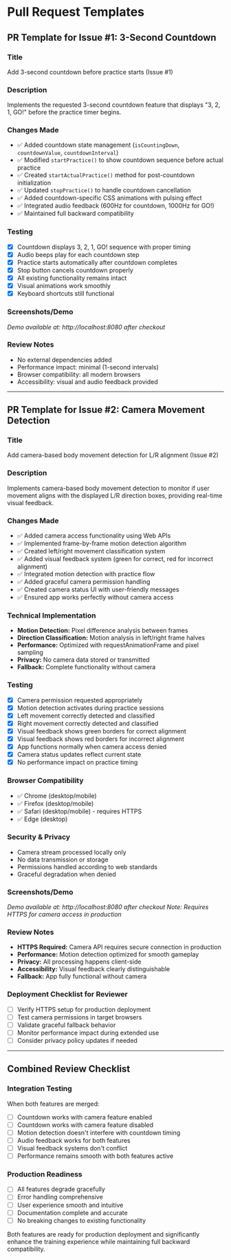 # Pull Request Templates

## PR Template for Issue #1: 3-Second Countdown

### Title
Add 3-second countdown before practice starts (Issue #1)

### Description
Implements the requested 3-second countdown feature that displays "3, 2, 1, GO!" before the practice timer begins.

### Changes Made
- ✅ Added countdown state management (`isCountingDown`, `countdownValue`, `countdownInterval`)
- ✅ Modified `startPractice()` to show countdown sequence before actual practice
- ✅ Created `startActualPractice()` method for post-countdown initialization
- ✅ Updated `stopPractice()` to handle countdown cancellation
- ✅ Added countdown-specific CSS animations with pulsing effect
- ✅ Integrated audio feedback (600Hz for countdown, 1000Hz for GO!)
- ✅ Maintained full backward compatibility

### Testing
- [x] Countdown displays 3, 2, 1, GO! sequence with proper timing
- [x] Audio beeps play for each countdown step
- [x] Practice starts automatically after countdown completes
- [x] Stop button cancels countdown properly
- [x] All existing functionality remains intact
- [x] Visual animations work smoothly
- [x] Keyboard shortcuts still functional

### Screenshots/Demo
*Demo available at: http://localhost:8080 after checkout*

### Review Notes
- No external dependencies added
- Performance impact: minimal (1-second intervals)
- Browser compatibility: all modern browsers
- Accessibility: visual and audio feedback provided

---

## PR Template for Issue #2: Camera Movement Detection

### Title
Add camera-based body movement detection for L/R alignment (Issue #2)

### Description
Implements camera-based body movement detection to monitor if user movement aligns with the displayed L/R direction boxes, providing real-time visual feedback.

### Changes Made
- ✅ Added camera access functionality using Web APIs
- ✅ Implemented frame-by-frame motion detection algorithm
- ✅ Created left/right movement classification system
- ✅ Added visual feedback system (green for correct, red for incorrect alignment)
- ✅ Integrated motion detection with practice flow
- ✅ Added graceful camera permission handling
- ✅ Created camera status UI with user-friendly messages
- ✅ Ensured app works perfectly without camera access

### Technical Implementation
- **Motion Detection:** Pixel difference analysis between frames
- **Direction Classification:** Motion analysis in left/right frame halves
- **Performance:** Optimized with requestAnimationFrame and pixel sampling
- **Privacy:** No camera data stored or transmitted
- **Fallback:** Complete functionality without camera

### Testing
- [x] Camera permission requested appropriately
- [x] Motion detection activates during practice sessions
- [x] Left movement correctly detected and classified
- [x] Right movement correctly detected and classified
- [x] Visual feedback shows green borders for correct alignment
- [x] Visual feedback shows red borders for incorrect alignment
- [x] App functions normally when camera access denied
- [x] Camera status updates reflect current state
- [x] No performance impact on practice timing

### Browser Compatibility
- ✅ Chrome (desktop/mobile)
- ✅ Firefox (desktop/mobile)
- ✅ Safari (desktop/mobile) - requires HTTPS
- ✅ Edge (desktop)

### Security & Privacy
- Camera stream processed locally only
- No data transmission or storage
- Permissions handled according to web standards
- Graceful degradation when denied

### Screenshots/Demo
*Demo available at: http://localhost:8080 after checkout*
*Note: Requires HTTPS for camera access in production*

### Review Notes
- **HTTPS Required:** Camera API requires secure connection in production
- **Performance:** Motion detection optimized for smooth gameplay
- **Privacy:** All processing happens client-side
- **Accessibility:** Visual feedback clearly distinguishable
- **Fallback:** App fully functional without camera

### Deployment Checklist for Reviewer
- [ ] Verify HTTPS setup for production deployment
- [ ] Test camera permissions in target browsers
- [ ] Validate graceful fallback behavior
- [ ] Monitor performance impact during extended use
- [ ] Consider privacy policy updates if needed

---

## Combined Review Checklist

### Integration Testing
When both features are merged:
- [ ] Countdown works with camera feature enabled
- [ ] Countdown works with camera feature disabled
- [ ] Motion detection doesn't interfere with countdown timing
- [ ] Audio feedback works for both features
- [ ] Visual feedback systems don't conflict
- [ ] Performance remains smooth with both features active

### Production Readiness
- [ ] All features degrade gracefully
- [ ] Error handling comprehensive
- [ ] User experience smooth and intuitive
- [ ] Documentation complete and accurate
- [ ] No breaking changes to existing functionality

Both features are ready for production deployment and significantly enhance the training experience while maintaining full backward compatibility.